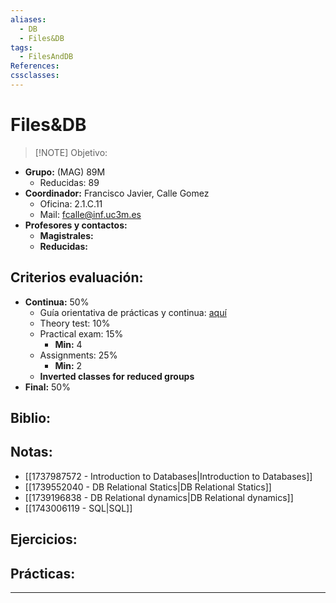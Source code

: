 ```yaml
---
aliases:
  - DB
  - Files&DB
tags:
  - FilesAndDB
References: 
cssclasses:
---
```

# Files&DB

> [!NOTE]  Objetivo:

+ **Grupo:** (MAG) 89M
	+ Reducidas: 89
+ **Coordinador:** Francisco Javier, Calle Gomez
	+ Oficina: 2.1.C.11
	+ Mail: fcalle@inf.uc3m.es
+ **Profesores y contactos:** 
	+ **Magistrales:** 
	+ **Reducidas:**

## Criterios evaluación:
+ **Continua:** 50%
	+ Guía orientativa de prácticas y continua: [aquí](https://aulaglobal.uc3m.es/pluginfile.php/7469759/mod_resource/content/0/chrono%20lab%20students.pdf)
	+ Theory test: 10%
	+ Practical exam: 15%
		+ **Min:** 4
	+ Assignments: 25%
		+ **Min:** 2
	+ **Inverted classes for reduced groups**
+ **Final:** 50%

## Biblio:

## Notas: 
+ [[1737987572 - Introduction to Databases|Introduction to Databases]]
+ [[1739552040 - DB Relational Statics|DB Relational Statics]]
+ [[1739196838 - DB Relational dynamics|DB Relational dynamics]]
+ [[1743006119 - SQL|SQL]]

## Ejercicios:

## Prácticas:


***